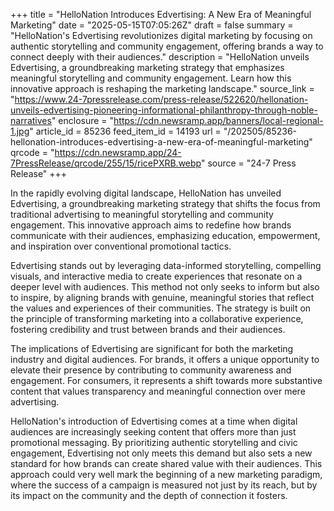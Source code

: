+++
title = "HelloNation Introduces Edvertising: A New Era of Meaningful Marketing"
date = "2025-05-15T07:05:26Z"
draft = false
summary = "HelloNation's Edvertising revolutionizes digital marketing by focusing on authentic storytelling and community engagement, offering brands a way to connect deeply with their audiences."
description = "HelloNation unveils Edvertising, a groundbreaking marketing strategy that emphasizes meaningful storytelling and community engagement. Learn how this innovative approach is reshaping the marketing landscape."
source_link = "https://www.24-7pressrelease.com/press-release/522620/hellonation-unveils-edvertising-pioneering-informational-philanthropy-through-noble-narratives"
enclosure = "https://cdn.newsramp.app/banners/local-regional-1.jpg"
article_id = 85236
feed_item_id = 14193
url = "/202505/85236-hellonation-introduces-edvertising-a-new-era-of-meaningful-marketing"
qrcode = "https://cdn.newsramp.app/24-7PressRelease/qrcode/255/15/ricePXRB.webp"
source = "24-7 Press Release"
+++

<p>In the rapidly evolving digital landscape, HelloNation has unveiled Edvertising, a groundbreaking marketing strategy that shifts the focus from traditional advertising to meaningful storytelling and community engagement. This innovative approach aims to redefine how brands communicate with their audiences, emphasizing education, empowerment, and inspiration over conventional promotional tactics.</p><p>Edvertising stands out by leveraging data-informed storytelling, compelling visuals, and interactive media to create experiences that resonate on a deeper level with audiences. This method not only seeks to inform but also to inspire, by aligning brands with genuine, meaningful stories that reflect the values and experiences of their communities. The strategy is built on the principle of transforming marketing into a collaborative experience, fostering credibility and trust between brands and their audiences.</p><p>The implications of Edvertising are significant for both the marketing industry and digital audiences. For brands, it offers a unique opportunity to elevate their presence by contributing to community awareness and engagement. For consumers, it represents a shift towards more substantive content that values transparency and meaningful connection over mere advertising.</p><p>HelloNation's introduction of Edvertising comes at a time when digital audiences are increasingly seeking content that offers more than just promotional messaging. By prioritizing authentic storytelling and civic engagement, Edvertising not only meets this demand but also sets a new standard for how brands can create shared value with their audiences. This approach could very well mark the beginning of a new marketing paradigm, where the success of a campaign is measured not just by its reach, but by its impact on the community and the depth of connection it fosters.</p>